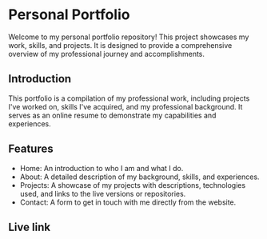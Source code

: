 # Personal Portfolio
Welcome to my personal portfolio repository! This project showcases my work, skills, and projects. It is designed to provide a comprehensive overview of my professional journey and accomplishments.

## Introduction
This portfolio is a compilation of my professional work, including projects I've worked on, skills I've acquired, and my professional background. It serves as an online resume to demonstrate my capabilities and experiences.

## Features
- Home: An introduction to who I am and what I do.
- About: A detailed description of my background, skills, and experiences.
- Projects: A showcase of my projects with descriptions, technologies used, and links to the live versions or repositories.
- Contact: A form to get in touch with me directly from the website.

## Live link
